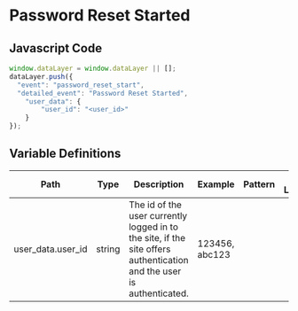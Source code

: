 # Password Reset Started

### 

## Javascript Code
```js
window.dataLayer = window.dataLayer || [];
dataLayer.push({
  "event": "password_reset_start",
  "detailed_event": "Password Reset Started",
    "user_data": {
        "user_id": "<user_id>"
    }
});
```

## Variable Definitions

|Path|Type|Description|Example|Pattern|Min Length|Max Length|Minimum|Maximum|Multiple Of|
| --- | --- | --- | --- | --- | --- | --- | --- | --- | --- |
|user_data.user_id|string|The id of the user currently logged in to the site, if the site offers authentication and the user is authenticated.|123456, abc123|||||||




